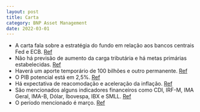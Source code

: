 ```yaml
---
layout: post
title: Carta
category: BNP Asset Management
date: 2022-03-01
---
```


- A carta fala sobre a estratégia do fundo em relação aos bancos centrais Fed e ECB.
<a href="#" onclick="search_on_pdf('FedECB      Sem aumento de cargaMetas Primario100 bi temporario100 bi permamentePIB Potencia')">Ref</a>
- Não há previsão de aumento da carga tributária e há metas primárias estabelecidas.
<a href="#" onclick="search_on_pdf('FedECB      Sem aumento de cargaMetas Primario100 bi temporario100 bi permamentePIB Potencia')">Ref</a>
- Haverá um aporte temporário de 100 bilhões e outro permanente.
<a href="#" onclick="search_on_pdf('FedECB      Sem aumento de cargaMetas Primario100 bi temporario100 bi permamentePIB Potencia')">Ref</a>
- O PIB potencial está em 2,5%.
<a href="#" onclick="search_on_pdf('FedECB      Sem aumento de cargaMetas Primario100 bi temporario100 bi permamentePIB Potencia')">Ref</a>
- Há expectativa de reacomodação e aceleração da inflação.
<a href="#" onclick="search_on_pdf('FedECB      Sem aumento de cargaMetas Primario100 bi temporario100 bi permamentePIB Potencia')">Ref</a>
- São mencionados alguns indicadores financeiros como CDI, IRF-M, IMA Geral, IMA-B, Dólar, Ibovespa, IBX e SMLL.
<a href="#" onclick="search_on_pdf('CDI IRF-M IMA Geral IMA-B Dólar Ibovespa IBX SMLL Março')">Ref</a>
- O período mencionado é março.
<a href="#" onclick="search_on_pdf('CDI IRF-M IMA Geral IMA-B Dólar Ibovespa IBX SMLL Março')">Ref</a>
